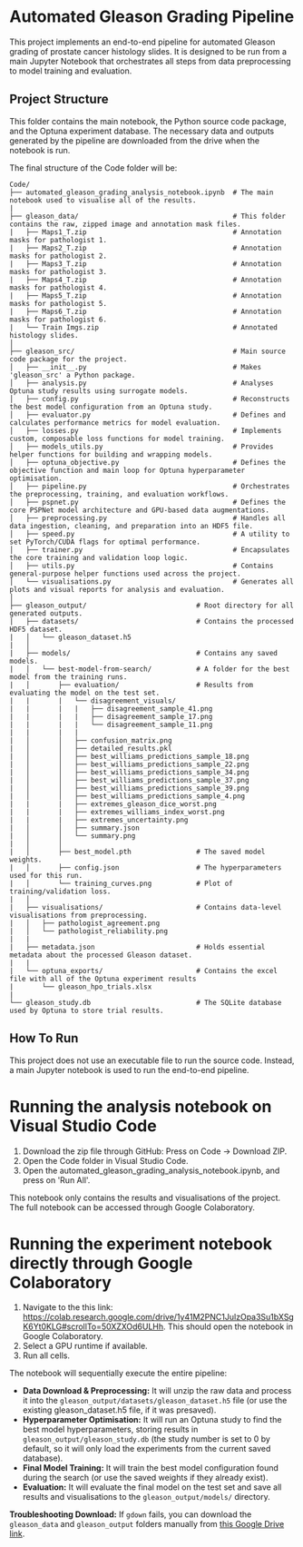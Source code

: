 # Automated Gleason Grading Pipeline

This project implements an end-to-end pipeline for automated Gleason grading of prostate cancer histology slides. It is designed to be run from a main Jupyter Notebook that orchestrates all steps from data preprocessing to model training and evaluation.

## Project Structure

This folder contains the main notebook, the Python source code package, and the Optuna experiment database. The necessary data and outputs generated by the pipeline are downloaded from the drive when the notebook is run.

The final structure of the Code folder will be:

```
Code/
├── automated_gleason_grading_analysis_notebook.ipynb  # The main notebook used to visualise all of the results.
|
├── gleason_data/                                      # This folder contains the raw, zipped image and annotation mask files.
|   ├── Maps1_T.zip                                    # Annotation masks for pathologist 1.
|   ├── Maps2_T.zip                                    # Annotation masks for pathologist 2.
|   ├── Maps3_T.zip                                    # Annotation masks for pathologist 3.
|   ├── Maps4_T.zip                                    # Annotation masks for pathologist 4.
|   ├── Maps5_T.zip                                    # Annotation masks for pathologist 5.
|   ├── Maps6_T.zip                                    # Annotation masks for pathologist 6.
|   └── Train Imgs.zip                                 # Annotated histology slides.
│
├── gleason_src/                                       # Main source code package for the project.
│   ├── __init__.py                                    # Makes 'gleason_src' a Python package.
│   ├── analysis.py                                    # Analyses Optuna study results using surrogate models.
│   ├── config.py                                      # Reconstructs the best model configuration from an Optuna study.
│   ├── evaluator.py                                   # Defines and calculates performance metrics for model evaluation.
│   ├── losses.py                                      # Implements custom, composable loss functions for model training.
│   ├── models_utils.py                                # Provides helper functions for building and wrapping models.
│   ├── optuna_objective.py                            # Defines the objective function and main loop for Optuna hyperparameter optimisation.
│   ├── pipeline.py                                    # Orchestrates the preprocessing, training, and evaluation workflows.
│   ├── pspnet.py                                      # Defines the core PSPNet model architecture and GPU-based data augmentations.
│   ├── preprocessing.py                               # Handles all data ingestion, cleaning, and preparation into an HDF5 file.
│   ├── speed.py                                       # A utility to set PyTorch/CUDA flags for optimal performance.
│   ├── trainer.py                                     # Encapsulates the core training and validation loop logic.
│   ├── utils.py                                       # Contains general-purpose helper functions used across the project.
│   └── visualisations.py                              # Generates all plots and visual reports for analysis and evaluation.
│
├── gleason_output/                           # Root directory for all generated outputs.
|   ├── datasets/                             # Contains the processed HDF5 dataset.
|   │   └── gleason_dataset.h5
|   │
|   ├── models/                               # Contains any saved models.
|   │   └── best-model-from-search/           # A folder for the best model from the training runs.
|   │       ├── evaluation/                   # Results from evaluating the model on the test set.
|   |       |   └── disagreement_visuals/
|   |       |   |   ├── disagreement_sample_41.png
|   |       |   |   ├── disagreement_sample_17.png
|   |       |   |   └── disagreement_sample_11.png
|   |       |   |
|   │       │   ├── confusion_matrix.png
|   │       │   ├── detailed_results.pkl
|   │       │   ├── best_williams_predictions_sample_18.png
|   │       │   ├── best_williams_predictions_sample_22.png
|   │       │   ├── best_williams_predictions_sample_34.png
|   │       │   ├── best_williams_predictions_sample_37.png
|   │       │   ├── best_williams_predictions_sample_39.png
|   │       │   ├── best_williams_predictions_sample_4.png
|   |       |   ├── extremes_gleason_dice_worst.png
|   |       |   ├── extremes_williams_index_worst.png
|   |       |   ├── extremes_uncertainty.png
|   │       │   ├── summary.json
|   │       │   └── summary.png
|   │       │
|   │       ├── best_model.pth                # The saved model weights.
|   │       ├── config.json                   # The hyperparameters used for this run.
|   │       └── training_curves.png           # Plot of training/validation loss.
|   │
|   ├── visualisations/                       # Contains data-level visualisations from preprocessing.
|   │   ├── pathologist_agreement.png
|   │   └── pathologist_reliability.png
|   |
|   ├── metadata.json                         # Holds essential metadata about the processed Gleason dataset.
|   |
|   └── optuna_exports/                       # Contains the excel file with all of the Optuna experiment results
|       └── gleason_hpo_trials.xlsx
|
└── gleason_study.db                          # The SQLite database used by Optuna to store trial results.
```

## How To Run

This project does not use an executable file to run the source code. Instead, a main Jupyter notebook is used to run the end-to-end pipeline.

# Running the analysis notebook on Visual Studio Code

1. Download the zip file through GitHub: Press on Code -> Download ZIP.
2. Open the Code folder in Visual Studio Code.
3. Open the automated_gleason_grading_analysis_notebook.ipynb, and press on 'Run All'.

This notebook only contains the results and visualisations of the project. The full notebook can be accessed through Google Colaboratory.

# Running the experiment notebook directly through Google Colaboratory

1.  Navigate to the this link: https://colab.research.google.com/drive/1y41M2PNC1JulzOpa3Su1bXSgK6Yt0KLG#scrollTo=50XZXOd6ULHh. This should open the notebook in Google Colaboratory.
2.  Select a GPU runtime if available.
3.  Run all cells.

The notebook will sequentially execute the entire pipeline:

- **Data Download & Preprocessing:** It will unzip the raw data and process it into the `gleason_output/datasets/gleason_dataset.h5` file (or use the existing gleason_dataset.h5 file, if it was presaved).
- **Hyperparameter Optimisation:** It will run an Optuna study to find the best model hyperparameters, storing results in `gleason_output/gleason_study.db` (the study number is set to 0 by default, so it will only load the experiments from the current saved database).
- **Final Model Training:** It will train the best model configuration found during the search (or use the saved weights if they already exist).
- **Evaluation:** It will evaluate the final model on the test set and save all results and visualisations to the `gleason_output/models/` directory.

**Troubleshooting Download:** If `gdown` fails, you can download the `gleason_data` and `gleason_output` folders manually from [this Google Drive link](https://drive.google.com/drive/folders/1o4N8B5Sv4uNQr4RyiRyK7W9ZHLPIZ-0B?usp=drive_link).
